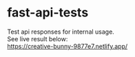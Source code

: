 # fast-api-tests
Test api responses for internal usage.  
See live result below:  
https://creative-bunny-9877e7.netlify.app/